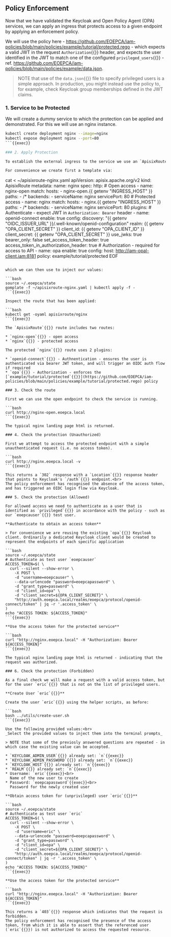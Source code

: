 ## Policy Enforcement

Now that we have validated the Keycloak and Open Policy Agent (OPA) services, we can apply an ingress that protects access to a given endpoint by applying an enforcement policy.

We will use the policy here - https://github.com/EOEPCA/iam-policies/blob/main/policies/example/tutorial/protected.rego - which expects a valid JWT in the request `Authorization`{{}} header, and expects the user identified in the JWT to match one of the configured `privileged_users`{{}} - ref. https://github.com/EOEPCA/iam-policies/blob/main/policies/example/data.json.

> NOTE that use of the `data.json`{{}} file to specify privileged users is a simple approach. In production, you might instead use the policy to, for example, check Keycloak group memberships defined in the JWT claims.

### 1. Service to be Protected

We will create a dummy service to which the protection can be applied and demonstrated. For this we will use an nginx instance.

```bash
kubectl create deployment nginx --image=nginx
kubectl expose deployment nginx --port=80
```{{exec}}

### 2. Apply Protection

To establish the external ingress to the service we use an `ApisixRoute`{{}} resource, which is used to configure the Apisix reverse proxy.

For convenience we create first a template via:

```
cat <<EOF > ~/apisixroute-nginx.yaml
apiVersion: apisix.apache.org/v2
kind: ApisixRoute
metadata:
  name: nginx
spec:
  http:
    # Open access
    - name: nginx-open
      match:
        hosts:
          - nginx-open.{{ getenv "INGRESS_HOST" }}
        paths:
          - /*
      backends:
        - serviceName: nginx
          servicePort: 80
    # Protected access
    - name: nginx
      match:
        hosts:
          - nginx.{{ getenv "INGRESS_HOST" }}
        paths:
          - /*
      backends:
        - serviceName: nginx
          servicePort: 80
      plugins:
        # Authenticate - expect JWT in `Authorization: Bearer` header
        - name: openid-connect
          enable: true
          config:
            discovery: "{{ getenv "OIDC_ISSUER_URL" }}/.well-known/openid-configuration"
            realm: {{ getenv "OPA_CLIENT_SECRET" }}
            client_id: {{ getenv "OPA_CLIENT_ID" }}
            client_secret: {{ getenv "OPA_CLIENT_SECRET" }}
            use_jwks: true
            bearer_only: false
            set_access_token_header: true
            access_token_in_authorization_header: true
        # Authorization - required for access to API
        - name: opa
          enable: true
          config:
            host: http://iam-opal-client.iam:8181
            policy: example/tutorial/protected
EOF
```{{exec}}

which we can then use to inject our values:

```bash
source ~/.eoepca/state
gomplate -f ~/apisixroute-nginx.yaml | kubectl apply -f -
```{{exec}}

Inspect the route that has been applied:

```bash
kubectl get -oyaml apisixroute/nginx
```{{exec}}

The `ApisixRoute`{{}} route includes two routes:

* `nginx-open`{{}} - open access
* `nginx`{{}} - protected access

The protected `nginx`{{}} route uses 2 plugins:

* `openid-connect`{{}} - Authnentication - ensures the user is authenticated via bearer JWT token, and will trigger an OIDC auth flow if required
* `opa`{{}} - Authorization - enforces the [`example/tutorial/protected`{{}}](https://github.com/EOEPCA/iam-policies/blob/main/policies/example/tutorial/protected.rego) policy

### 3. Check the route

First we can use the open endpoint to check the service is running.

```bash
curl http://nginx-open.eoepca.local
```{{exec}}

The typical nginx landing page html is returned.

### 4. Check the protection (Unauthorized)

First we attempt to access the protected endpoint with a simple unauthenticated request (i.e. no access token).

```bash
curl http://nginx.eoepca.local -v
```{{exec}}

This returns a `302` response with a `Location`{{}} response header that points to Keycloak's `/auth`{{}} endpoint.<br>
The policy enforcement has recognised the absence of the access token, and has triggered an OIDC login flow via Keycloak.

### 5. Check the protection (Allowed)

For allowed access we need to authenticate as a user that is identified as `privileged`{{}} in accordance with the policy - such as our `eoepcauser`{{}} test user.

**Authenticate to obtain an access token**

> For convenience we are reusing the existing `opa`{{}} Keycloak client. Ordinarily a dedicated Keycloak client would be created to represent the endpoints of each specific application

```bash
source ~/.eoepca/state
# Authenticate as test user `eoepcauser`
ACCESS_TOKEN=$( \
  curl --silent --show-error \
    -X POST \
    -d "username=eoepcauser" \
    --data-urlencode "password=eoepcapassword" \
    -d "grant_type=password" \
    -d "client_id=opa" \
    -d "client_secret=${OPA_CLIENT_SECRET}" \
    "http://auth.eoepca.local/realms/eoepca/protocol/openid-connect/token" | jq -r '.access_token' \
)
echo "ACCESS TOKEN: ${ACCESS_TOKEN}"
```{{exec}}

**Use the access token for the protected service**

```bash
curl "http://nginx.eoepca.local" -H "Authorization: Bearer ${ACCESS_TOKEN}"
```{{exec}}

The typical nginx landing page html is returned - indicating that the request was authorized.

### 6. Check the protection (Forbidden)

As a final check we will make a request with a valid access token, but for the user `eric`{{}} that is not on the list of privileged users.

**Create User `eric`{{}}**

Create the user `eric`{{}} using the helper scripts, as before:

```bash
bash ../utils/create-user.sh
```{{exec}}

Use the following provided values:<br>
_Select the provided values to inject them into the terminal prompts_

> NOTE that some of the previosly answered questions are repeated - in which case the existing value can be accepted.

* `KEYCLOAK_ADMIN_USER`{{}} already set: `n`{{exec}}
* `KEYCLOAK_ADMIN_PASSWORD`{{}} already set: `n`{{exec}}
* `KEYCLOAK_HOST`{{}} already set: `n`{{exec}}
* `REALM`{{}} already set: `n`{{exec}}
* Username: `eric`{{exec}}<br>
  Name of the new user to create
* Password: `eoepcapassword`{{exec}}<br>
  Password for the newly created user

**Obtain access token for (unprivileged) user `eric`{{}}**

```bash
source ~/.eoepca/state
# Authenticate as test user `eric`
ACCESS_TOKEN=$( \
  curl --silent --show-error \
    -X POST \
    -d "username=eric" \
    --data-urlencode "password=eoepcapassword" \
    -d "grant_type=password" \
    -d "client_id=opa" \
    -d "client_secret=${OPA_CLIENT_SECRET}" \
    "http://auth.eoepca.local/realms/eoepca/protocol/openid-connect/token" | jq -r '.access_token' \
)
echo "ACCESS TOKEN: ${ACCESS_TOKEN}"
```{{exec}}

**Use the access token for the protected service**

```bash
curl "http://nginx.eoepca.local" -H "Authorization: Bearer ${ACCESS_TOKEN}"
```{{exec}}

This returns a `403`{{}} response which indicates that the request is forbidden.
The policy enforcement has recognised the presence of the access token, from which it is able to assert that the referenced user (`eric`{{}}) is not authorized to access the requested resource.
